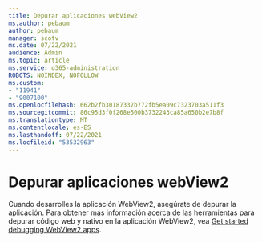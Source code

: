 ```yaml
---
title: Depurar aplicaciones webView2
ms.author: pebaum
author: pebaum
manager: scotv
ms.date: 07/22/2021
audience: Admin
ms.topic: article
ms.service: o365-administration
ROBOTS: NOINDEX, NOFOLLOW
ms.custom:
- "11941"
- "9007100"
ms.openlocfilehash: 662b2fb30187337b772fb5ea09c7323703a511f3
ms.sourcegitcommit: 86c95d3f0f268e500b3732243ca85a650b2e7b8f
ms.translationtype: MT
ms.contentlocale: es-ES
ms.lasthandoff: 07/22/2021
ms.locfileid: "53532963"
---
```

# <a name="debug-webview2-apps"></a>Depurar aplicaciones webView2

Cuando desarrolles la aplicación WebView2, asegúrate de depurar la aplicación. Para obtener más información acerca de las herramientas para depurar código web y nativo en la aplicación WebView2, vea [Get started debugging WebView2 apps](/microsoft-edge/webview2/how-to/debug).